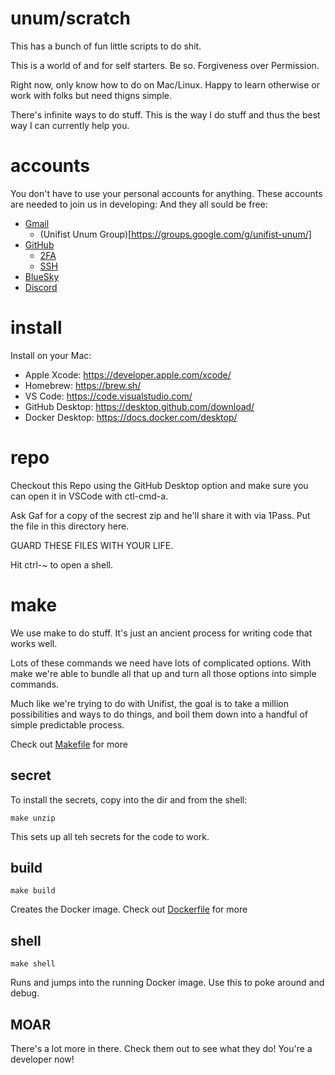 unum/scratch
============

This has a bunch of fun little scripts to do shit.

This is a world of and for self starters. Be so. Forgiveness over Permission.

Right now, only know how to do on Mac/Linux. Happy to learn otherwise or work with folks but need thigns simple.

There's infinite ways to do stuff. This is the way I do stuff and thus the best way I can currently help you.

# accounts

You don't have to use your personal accounts for anything. These accounts are needed to join us in developing: And they all sould be free:
- [Gmail](https://support.google.com/mail/answer/56256?hl=en)
  - (Unifist Unum Group)[https://groups.google.com/g/unifist-unum/]
- [GitHub](https://docs.github.com/en/get-started/start-your-journey/creating-an-account-on-github)
  - [2FA](https://docs.github.com/en/authentication/securing-your-account-with-two-factor-authentication-2fa/configuring-two-factor-authentication)
  - [SSH](https://docs.github.com/en/authentication/connecting-to-github-with-ssh/generating-a-new-ssh-key-and-adding-it-to-the-ssh-agent)
- [BlueSky](https://support.bluesky.com/hc/en-us/articles/24779732343955-How-do-I-create-an-account-on-BlueSky-com)
- [Discord](https://support.discord.com/hc/en-us/articles/360033931551-Getting-Started)

# install

Install on your Mac:
- Apple Xcode: https://developer.apple.com/xcode/
- Homebrew: https://brew.sh/
- VS Code: https://code.visualstudio.com/
- GitHub Desktop: https://desktop.github.com/download/
- Docker Desktop: https://docs.docker.com/desktop/

# repo

Checkout this Repo using the GitHub Desktop option and make sure you can open it in VSCode with ctl-cmd-a.

Ask Gaf for a copy of the secrest zip and he'll share it with via 1Pass. Put the file in this directory here.

GUARD THESE FILES WITH YOUR LIFE.

Hit ctrl-~ to open a shell.

# make

We use make to do stuff. It's just an ancient process for writing code that works well.

Lots of these commands we need have lots of complicated options. With make we're able to bundle all that up and turn all those options into simple commands.

Much like we're trying to do with Unifist, the goal is to take a million possibilities and ways to do things, and boil them down into a handful of simple predictable process.

Check out [Makefile](Makefile) for more

## secret

To install the secrets, copy into the dir and from the shell:

`make unzip`

This sets up all teh secrets for the code to work.

## build

`make build`

Creates the Docker image. Check out [Dockerfile](Dockerfile) for more

## shell

`make shell`

Runs and jumps into the running Docker image. Use this to poke around and debug.

## MOAR

There's a lot more in there. Check them out to see what they do! You're a developer now!
